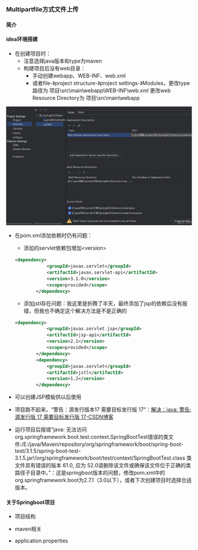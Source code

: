 ### Multipartfile方式文件上传

#### 简介

#### idea环境搭建

* 在创建项目时：
  * 注意选择java版本和type为maven
  * 构建项目后没有web目录：
    * 手动创建webapp、WEB-INF、web.xml
    * 或者file-》project structure-》project settings-》Modules，更改type路径为 项目\src\main\webapp\WEB-INF\web.xml  更改web  Resource Directory为 项目\src\main\webapp

![image-20231023100404056](.\images\image-20231023100404056.png)

* 在pom.xml添加依赖时仍有问题：

  * 添加的servlet依赖包增加\<version\>

  ```xml
  <dependency>
              <groupId>javax.servlet</groupId>
              <artifactId>javax.servlet-api</artifactId>
              <version>3.1.0</version>
              <scope>provided</scope>
          </dependency>
  ```

  * 添加jstl存在问题：我这里是折腾了半天，最终添加了jsp的依赖后没有报错，但我也不确定这个解决方法是不是正确的

  ```xml
  <dependency>
              <groupId>javax.servlet.jsp</groupId>
              <artifactId>jsp-api</artifactId>
              <version>2.1</version>
              <scope>provided</scope>
          </dependency>
          <dependency>
              <groupId>javax.servlet</groupId>
              <artifactId>jstl</artifactId>
              <version>1.2</version>
          </dependency>
  ```

* 可以创建JSP模板供以后使用
* 项目跑不起来，“警告：源发行版本17 需要目标发行版 17”：[解决：java: 警告: 源发行版 17 需要目标发行版 17-CSDN博客](https://blog.csdn.net/angelbeautiful/article/details/131182554)
* 运行项目后报错“java: 无法访问org.springframework.boot.test.context.SpringBootTest错误的类文件:/E:/java/Maven/repository/org/springframework/boot/spring-boot-test/3.1.5/spring-boot-test-3.1.5.jar!/org/springframework/boot/test/context/SpringBootTest.class 类文件具有错误的版本 61.0, 应为 52.0请删除该文件或确保该文件位于正确的类路径子目录中。”：这是springboot版本的问题，修改pom.xml中的org.springframework.boot为2.7.1（3.0以下），或者下次创建项目时选择合适版本。

#### 关于Springboot项目

* 项目结构

* maven相关
* application.properties